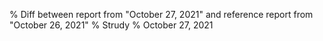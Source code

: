 % Diff between report from "October 27, 2021" and reference report from "October 26, 2021"
% Strudy
% October 27, 2021


